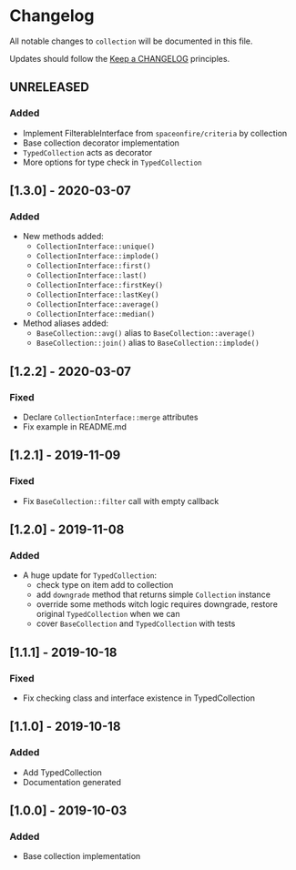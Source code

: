 # Changelog

All notable changes to `collection` will be documented in this file.

Updates should follow the [Keep a CHANGELOG](http://keepachangelog.com/) principles.

<!--
## [X.Y.Z] - YYYY-MM-DD
### Added
- Nothing

### Deprecated
- Nothing

### Fixed
- Nothing

### Removed
- Nothing

### Security
- Nothing
-->

## UNRELEASED
### Added
- Implement FilterableInterface from `spaceonfire/criteria` by collection
- Base collection decorator implementation
- `TypedCollection` acts as decorator
- More options for type check in `TypedCollection`

## [1.3.0] - 2020-03-07
### Added
- New methods added:
    - `CollectionInterface::unique()`
    - `CollectionInterface::implode()`
    - `CollectionInterface::first()`
    - `CollectionInterface::last()`
    - `CollectionInterface::firstKey()`
    - `CollectionInterface::lastKey()`
    - `CollectionInterface::average()`
    - `CollectionInterface::median()`
- Method aliases added:
    - `BaseCollection::avg()` alias to `BaseCollection::average()`
    - `BaseCollection::join()` alias to `BaseCollection::implode()`

## [1.2.2] - 2020-03-07
### Fixed
- Declare `CollectionInterface::merge` attributes
- Fix example in README.md

## [1.2.1] - 2019-11-09
### Fixed
- Fix `BaseCollection::filter` call with empty callback

## [1.2.0] - 2019-11-08
### Added
- A huge update for `TypedCollection`:
    - check type on item add to collection
    - add `downgrade` method that returns simple `Collection` instance
    - override some methods witch logic requires downgrade, restore original `TypedCollection` when we can
    - cover `BaseCollection` and `TypedCollection` with tests

## [1.1.1] - 2019-10-18
### Fixed
- Fix checking class and interface existence in TypedCollection

## [1.1.0] - 2019-10-18
### Added
- Add TypedCollection
- Documentation generated

## [1.0.0] - 2019-10-03
### Added
- Base collection implementation
